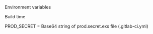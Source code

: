 Environment variables

Build time

PROD_SECRET = Base64 string of prod.secret.exs file (.gitlab-ci.yml)